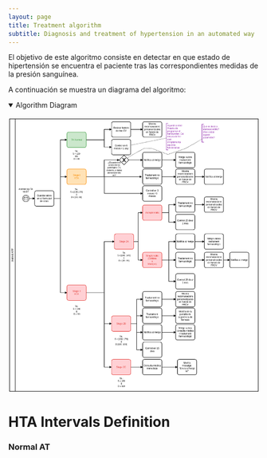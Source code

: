 ```yaml
---
layout: page
title: Treatment algorithm
subtitle: Diagnosis and treatment of hypertension in an automated way
---
```


El objetivo de este algoritmo consiste en detectar en que estado de hipertensión se encuentra el paciente tras las correspondientes medidas de la presión sanguínea.

A continuación se muestra un diagrama del algoritmo:

<details open>
<summary>Algorithm Diagram</summary>
<br>
<img src="/img/algoritme_tractament_Rev3.png" alt="Algorithm Diagram">
</details>

# HTA Intervals Definition

### Normal AT

$$$$
